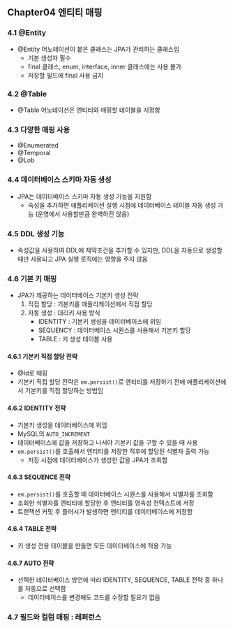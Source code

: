 ## Chapter04 엔티티 매핑
### 4.1 @Entity
- @Entity 어노테이션이 붙은 클래스는 JPA가 관리하는 클래스임
    - 기본 생성자 필수
    - final 클래스, enum, interface, inner 클래스에는 사용 불가
    - 저장할 필드에 final 사용 금지
### 4.2 @Table
- @Table 어노테이션은 엔티티와 매핑할 테이블을 지정함 
### 4.3 다양한 매핑 사용
- @Enumerated
- @Temporal
- @Lob
### 4.4 데이터베이스 스키마 자동 생성
- JPA는 데이터베이스 스키마 자동 생성 기능을 지원함
    - 속성을 추가하면 애플리케이션 실행 시점에 데이터베이스 테이블 자동 생성 가능 (운영에서 사용할만큼 완벽하진 않음)
### 4.5 DDL 생성 기능
- 속성값을 사용하여 DDL에 제약조건을 추가할 수 있지만, DDL을 자동으로 생성할 때만 사용되고 JPA 실행 로직에는 영향을 주지 않음
### 4.6 기본 키 매핑
- JPA가 제공하는 데이터베이스 기본키 생성 전략
    1. 직접 할당 : 기본키를 애플리케이션에서 직접 할당
    2. 자동 생성 : 대리키 사용 방식
        - IDENTITY : 기본키 생성을 데이터베이스에 위임
        - SEQUENCY : 데이터베이스 시퀀스를 사용해서 기본키 할당
        - TABLE : 키 생성 테이블 사용
#### 4.6.1 기본키 직접 할당 전략
- @Id로 매핑
- 기본키 직접 할당 전략은 `em.persist()`로 엔티티를 저장하기 전에 애플리케이션에서 기본키를 직접 할당하는 방법임
#### 4.6.2 IDENTITY 전략
- 기본키 생성을 데이터베이스에 위임
- MySQL의 `AUTO_INCREMENT`
- 데이터베이스에 값을 저장하고 나서야 기본키 값을 구할 수 있을 때 사용
- `em.persist()`를 호출해서 엔티티를 저장한 직후에 할당된 식별자 출력 가능
    - 저장 시점에 데이터베이스가 생성한 값을 JPA가 조회함
#### 4.6.3 SEQUENCE 전략
- `em.persist()`를 호출할 때 데이터베이스 시퀀스를 사용해서 식별자를 조회함
- 조회한 식별자를 엔티티에 할당한 후 엔티티를 영속성 컨텍스트에 저장
- 트랜잭션 커밋 후 플러시가 발생하면 엔티티를 데이터베이스에 저장함
#### 4.6.4 TABLE 전략
- 키 생성 전용 테이블을 만들면 모든 데이터베이스에 적용 가능
#### 4.6.7 AUTO 전략
- 선택한 데이터베이스 방언에 따라 IDENTITY, SEQUENCE, TABLE 전략 중 하나를 자동으로 선택함
    - 데이터베이스를 변경해도 코드를 수정할 필요가 없음

### 4.7 필드와 컬럼 매핑 : 레퍼런스